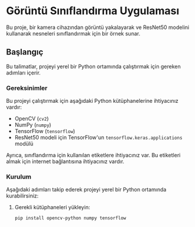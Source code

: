 # Görüntü Sınıflandırma Uygulaması

Bu proje, bir kamera cihazından görüntü yakalayarak ve ResNet50 modelini kullanarak nesneleri sınıflandırmak için bir örnek sunar.

## Başlangıç

Bu talimatlar, projeyi yerel bir Python ortamında çalıştırmak için gereken adımları içerir.

### Gereksinimler

Bu projeyi çalıştırmak için aşağıdaki Python kütüphanelerine ihtiyacınız vardır:

- OpenCV (`cv2`)
- NumPy (`numpy`)
- TensorFlow (`tensorflow`)
- ResNet50 modeli için TensorFlow'un `tensorflow.keras.applications` modülü

Ayrıca, sınıflandırma için kullanılan etiketlere ihtiyacınız var. Bu etiketleri almak için internet bağlantısına ihtiyacınız vardır.

### Kurulum

Aşağıdaki adımları takip ederek projeyi yerel bir Python ortamında kurabilirsiniz:

1. Gerekli kütüphaneleri yükleyin:

   ```bash
   pip install opencv-python numpy tensorflow
